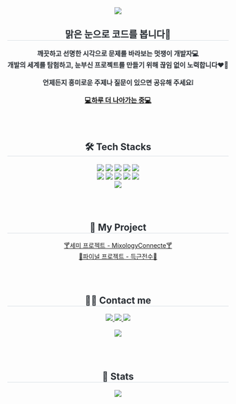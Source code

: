 <div align="center">
    <img src="https://capsule-render.vercel.app/api?type=waving&color=0:3fc68b,100:fef381&height=180&text=Hello!%20JiYoungWord!⭐&animation=twinkling&fontColor=ffffff&fontSize=50" />
</div>
<div align="center">
    <h2 style="border-bottom: 1px solid #d8dee4; color: #282d33;">맑은 눈으로 코드를 봅니다👀</h2>
    <div style="font-weight: 700; font-size: 15px; text-align: center; color: #282d33;">
        깨끗하고 선명한 시각으로 문제를 바라보는 멋쟁이 개발자💻<br>
        개발의 세계를 탐험하고, 눈부신 프로젝트를 만들기 위해 끊임 없이 노력합니다❤️‍🔥 <br><br>
        언제든지 흥미로운 주제나 질문이 있으면 공유해 주세요❕<br><br>
         <a href="https://velog.io/@ee_ji0">💻하루 더 나아가는 중💻</a>
    </div>
</div>

<br><br>

<div align="center">
    <h2 style="border-bottom: 1px solid #d8dee4; color: #282d33;">🛠️ Tech Stacks</h2>
    <div style="margin: 0 auto; text-align: center;">
        <img src="https://img.shields.io/badge/Git-F05032?style=flat-square&logo=Git&logoColor=white">
        <img src="https://img.shields.io/badge/Github-181717?style=flat-square&logo=Github&logoColor=white">
        <img src="https://img.shields.io/badge/jQuery-0769AD?style=flat-square&logo=jQuery&logoColor=white">
        <img src="https://img.shields.io/badge/Java-007396?style=flat-square&logo=Java&logoColor=white">
        <img src="https://img.shields.io/badge/Javascript-F7DF1E?style=flat-square&logo=Javascript&logoColor=white">
        <br>
        <img src="https://img.shields.io/badge/Oracle-F80000?style=flat-square&logo=Oracle&logoColor=white">
        <img src="https://img.shields.io/badge/Spring-6DB33F?style=flat-square&logo=Spring&logoColor=white">
        <img src="https://img.shields.io/badge/Spring Boot-6DB33F?style=flat-square&logo=Spring Boot&logoColor=white">
        <img src="https://img.shields.io/badge/React-61DAFB?style=flat-square&logo=React&logoColor=white">
        <img src="https://img.shields.io/badge/CSS3-1572B6?style=flat-square&logo=CSS3&logoColor=white">
        <br>
        <img src="https://img.shields.io/badge/HTML5-E34F26?style=flat-square&logo=HTML5&logoColor=white">
    </div>
</div>

<br><br>

<div align="center">
    <h2 style="border-bottom: 1px solid #d8dee4; color: #282d33;">👀 My Project</h2>
    <a href="https://github.com/MixologyConnect/SemiProject-MixologyConnect">🍸세미 프로젝트 - MixologyConnecte🍸</a><br>
    <a href="https://github.com/DeuggeunJeonsu/DeuggeunJeonsu">💪파이널 프로젝트 - 득근전수💪</a><br>
   
</div>

<br><br>

<div align="center">
    <h2 style="border-bottom: 1px solid #d8dee4; color: #282d33;">🧑‍💻 Contact me</h2>
    <div align="center">
        <a href="https://velog.io/@ee_ji0">
            <img src="https://img.shields.io/badge/Velog-20C997?style=flat-square&logo=Velog&logoColor=white&link=https://velog.io/@ee_ji0">
        </a>
        <a href="mailto:jy04151004@gmail.com">
            <img src="https://img.shields.io/badge/Gmail-EA4335?style=flat-square&logo=Gmail&logoColor=white&link=mailto:jy04151004@gmail.com">
        </a>
        <a href="https://blog.naver.com/complete0415">
            <img src="https://img.shields.io/badge/Naver-03C75A?style=flat-square&logo=Naver&logoColor=white&link=https://blog.naver.com/complete0415">
        </a>
    </div>
    <br>
    <div align="center">
        <a href="https://hits.seeyoufarm.com">
            <img src="https://hits.seeyoufarm.com/api/count/incr/badge.svg?url=https%3A%2F%2Fgithub.com%2Fcomplete0415Jiyoung%2F&count_bg=%23000000&title_bg=%23000000&icon=github.svg&icon_color=%23FFFFFF&title=GitHub&edge_flat=false"/>
        </a>
    </div>
</div>

<br><br>

<div align="center">
    <h2 style="border-bottom: 1px solid #d8dee4; color: #282d33;">🏅 Stats</h2>
    <div align="center">
        <img src="https://github-readme-stats.vercel.app/api/top-langs/?username=complete0415Jiyoung&layout=compact&bg_color=180,000000,&title_color=000000&text_color=000000"/>
    </div>
</div>

